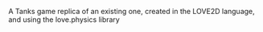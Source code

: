 

A Tanks game replica of an existing one, created in the LOVE2D language, and using the love.physics library